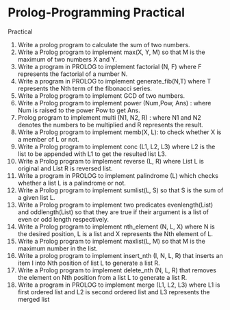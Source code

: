 # Prolog-Programming Practical
Practical
1. Write a prolog program to calculate the sum of two numbers.
2. Write a Prolog program to implement max(X, Y, M) so that M is the maximum of two 
numbers X and Y.
3. Write a program in PROLOG to implement factorial (N, F) where F represents the 
factorial of a number N.
4. Write a program in PROLOG to implement generate_fib(N,T) where T represents the Nth 
term of the fibonacci series.
5. Write a Prolog program to implement GCD of two numbers.
6. Write a Prolog program to implement power (Num,Pow, Ans) : where Num is raised to 
the power Pow to get Ans.
7. Prolog program to implement multi (N1, N2, R) : where N1 and N2 denotes the numbers 
to be multiplied and R represents the result.
8. Write a Prolog program to implement memb(X, L): to check whether X is a member of L 
or not.
9. Write a Prolog program to implement conc (L1, L2, L3) where L2 is the list to be 
appended with L1 to get the resulted list L3.
10. Write a Prolog program to implement reverse (L, R) where List L is original and List R is 
reversed list.
11. Write a program in PROLOG to implement palindrome (L) which checks whether a list L 
is a palindrome or not.
12. Write a Prolog program to implement sumlist(L, S) so that S is the sum of a given list L.
13. Write a Prolog program to implement two predicates evenlength(List) and 
oddlength(List) so that they are true if their argument is a list of even or odd length 
respectively.
14. Write a Prolog program to implement nth_element (N, L, X) where N is the desired 
position, L is a list and X represents the Nth element of L.
15. Write a Prolog program to implement maxlist(L, M) so that M is the maximum number in 
the list.
16. Write a prolog program to implement insert_nth (I, N, L, R) that inserts an item I into Nth 
position of list L to generate a list R.
17. Write a Prolog program to implement delete_nth (N, L, R) that removes the element on 
Nth position from a list L to generate a list R.
18. Write a program in PROLOG to implement merge (L1, L2, L3) where L1 is first ordered 
list and L2 is second ordered list and L3 represents the merged list
